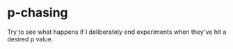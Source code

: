 # p-chasing

Try to see what happens if I deliberately end experiments when they've hit a desired p value.

